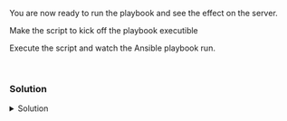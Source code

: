 You are now ready to run the playbook and see the effect on the server.

Make the script to kick off the playbook executible

Execute the script and watch the Ansible playbook run.

<br>

### Solution
<details>
<summary>Solution</summary>

Change back to the correct directory

```plain
cd /root/stigs/ansible
```{{exec}}

Verify the enforce.sh file is correct.

```plain
more enforce.sh
```{{exec}}

Make the enforce.sh script executible.

```plain
chmod 755 enforce.sh
```{{exec}}

Run the playook and see the output.

```plain
time ./enforce.sh
```{{exec}}

About how long did the playbook run for?

Did the playbook break, or did it complete execution?

If it does fail, where is it failing? If it's on a handler, does that really matter to the hardening of a system? Does the answer change if it's a virtual or physical machine?


</details>
